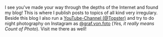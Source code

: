 I see you've made your way through the depths of the Internet and found my blog! This is where I publish posts to topics of all kind very irregulary. Beside this blog I also run a [YouTube-Channel (@Topster)](https://www.youtube.com/channel/UCKllWK67NhLhk6QAwLelVyA) and try to do night photography on Instagram as [@graf.von.foto](https://www.instagram.com/graf.von.foto/) (_Yes, it really means Count of Photo_). Visit me there as well!
